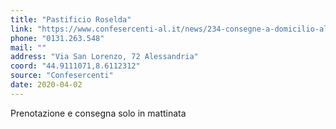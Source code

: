 ```yaml
---
title: "Pastificio Roselda"
link: "https://www.confesercenti-al.it/news/234-consegne-a-domicilio-alessandria-lista-aggiornata-al-26-marzo.html"
phone: "0131.263.548"
mail: ""
address: "Via San Lorenzo, 72 Alessandria"
coord: "44.9111071,8.6112312"
source: "Confesercenti"
date: 2020-04-02
---
```


Prenotazione e consegna solo in mattinata
